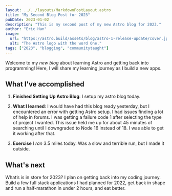 ```yaml
---
layout: ../../layouts/MarkdownPostLayout.astro
title: "My Second Blog Post for 2023"
pubDate: 2023-01-02
description: "This is my second post of my new Astro blog for 2023."
author: "Eric Han"
image:
  url: "https://astro.build/assets/blog/astro-1-release-update/cover.jpeg"
  alt: "The Astro logo with the word One."
tags: ["2023", "blogging", "communitytaught"]
---
```


Welcome to my _new blog_ about learning Astro and getting back into programming! Here, I will share my learning journey as I build a new apps.

## What I've accomplished

1. **Finished Setting Up Astro Blog**: I setup my astro blog today.

2. **What I learned**: I would have had this blog ready yesterday, but I encountered an error with getting Astro setup. I had issues finding a lot of help in forums. I was getting a failure code 1 after selecting the type of project I wanted. This issue held me up for about 45 minutes of searching until I downgraded to Node 16 instead of 18. I was able to get it working after that.

3. **Exercise** I _ran_ 3.5 miles today. Was a slow and terrible run, but I made it outside.

## What's next

What’s is in store for 2023? I plan on getting back into my coding journey. Build a few full stack applications I had planned for 2022, get back in shape and run a half-marathon in under 2 hours, and eat better.
